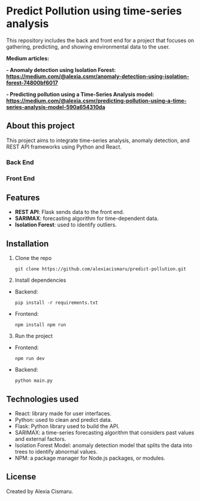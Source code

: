 # Predict Pollution using time-series analysis 

This repository includes the back and front end for a project that focuses on gathering, predicting, and showing environmental data to the user.

**Medium articles:**

**- Anomaly detection using Isolation Forest: https://medium.com/@alexia.csmr/anomaly-detection-using-isolation-forest-74800bf6017**

**- Predicting pollution using a Time-Series Analysis model: https://medium.com/@alexia.csmr/predicting-pollution-using-a-time-series-analysis-model-590a654310da**

## About this project

This project aims to integrate time-series analysis, anomaly detection, and REST API frameworks using Python and React.

### Back End



### Front End

## Features

- **REST API**: Flask sends data to the front end.
- **SARIMAX**: forecasting algorithm for time-dependent data.
- **Isolation Forest**: used to identify outliers.

## Installation

1. Clone the repo

   `
   git clone https://github.com/alexiacismaru/predict-pollution.git
   `
   
2. Install dependencies

  - Backend:
  
    `
    pip install -r requirements.txt
    `
  
  - Frontend:
  
    `
    npm install
    npm run
    ` 

3. Run the project
  - Frontend:
  
    `
    npm run dev
    `
  
  - Backend:
  
    `
    python main.py
    `

## Technologies used

- React: library made for user interfaces.
- Python: used to clean and predict data.
- Flask: Python library used to build the API.
- SARIMAX: a time-series forecasting algorithm that considers past values and external factors.
- Isolation Forest Model: anomaly detection model that splits the data into trees to identify abnormal values.
- NPM: a package manager for Node.js packages, or modules.

## License

Created by Alexia Cismaru.
